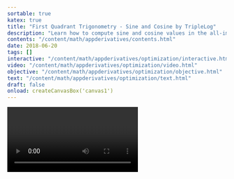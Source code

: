 ```yaml
---
sortable: true
katex: true
title: "First Quadrant Trigonometry - Sine and Cosine by TripleLog"
description: "Learn how to compute sine and cosine values in the all-important first quadrant with video, interactive tools, and tips."
contents: "/content/math/appderivatives/contents.html"
date: 2018-06-20
tags: []
interactive: "/content/math/appderivatives/optimization/interactive.html"
video: "/content/math/appderivatives/optimization/video.html"
objective: "/content/math/appderivatives/optimization/objective.html"
text: "/content/math/appderivatives/optimization/text.html"
draft: false
onload: createCanvasBox('canvas1')
---
```


<video>Hello!</video>
